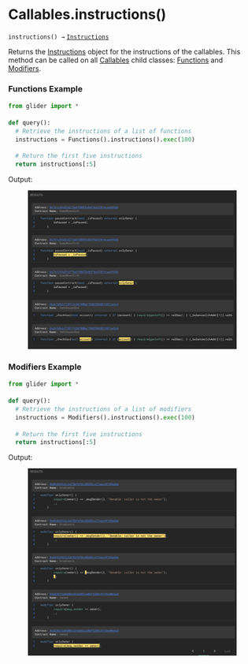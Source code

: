 # Callables.instructions()

`instructions() →` [`Instructions`](../instructions/)

Returns the [Instructions](../instructions/) object for the instructions of the callables. This method can be called on all [Callables](./) child classes: [Functions](functions/) and [Modifiers](modifiers/).

### Functions Example

```python
from glider import *

def query():
  # Retrieve the instructions of a list of functions
  instructions = Functions().instructions().exec(100)

  # Return the first five instructions
  return instructions[:5]
```

Output:

<figure><img src="../../.gitbook/assets/image (4) (1).png" alt=""><figcaption></figcaption></figure>

### Modifiers Example

```python
from glider import *

def query():
  # Retrieve the instructions of a list of modifiers
  instructions = Modifiers().instructions().exec(100)

  # Return the first five instructions
  return instructions[:5]
```

Output:

<figure><img src="../../.gitbook/assets/image (1) (1) (1) (1).png" alt=""><figcaption></figcaption></figure>
